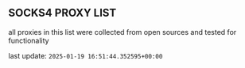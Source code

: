 ## SOCKS4 PROXY LIST

all proxies in this list were collected from open sources and tested for functionality

last update: `2025-01-19 16:51:44.352595+00:00`